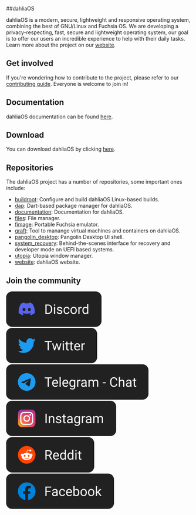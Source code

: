 ##dahliaOS

dahliaOS is a modern, secure, lightweight and responsive operating system, combining the best of GNU/Linux and Fuchsia OS.
We are developing a privacy-respecting, fast, secure and lightweight operating system, our goal is to offer our users an incredible experience to help with their daily tasks.
Learn more about the project on our [website](https://dahliaos.io/).


## Get involved

If you're wondering how to contribute to the project, please refer to our [contributing guide](https://docs.dahliaos.io/contribute/contributing).
Everyone is welcome to join in!

## Documentation

dahliaOS documentation can be found [here](https://docs.dahliaos.io).

## Download

You can download dahliaOS by clicking [here](https://dahliaos.io/download).

## Repositories

The dahliaOS project has a number of repositories, some important ones include:

<!-- alphabetical -->
* [buildroot](https://github.com/dahliaOS/buildroot): Configure and build dahliaOS Linux-based builds.
* [dap](https://github.com/dahliaOS/dap): Dart-based package manager for dahliaOS.
* [documentation](https://github.com/dahliaOS/documentation): Documentation for dahliaOS.
* [files](https://github.com/dahliaOS/files): File manager.
* [fimage](https://github.com/dahliaOS/fimage): Portable Fuchsia emulator.
* [graft](https://github.com/dahliaOS/graft): Tool to manange virtual machines and containers on dahliaOS.
* [pangolin_desktop](https://github.com/dahliaOS/pangolin_desktop): Pangolin Desktop UI shell.
* [system_recovery](https://github.com/dahliaOS/system_recovery): Behind-the-scenes interface for recovery and developer mode on UEFI based systems.
* [utopia](https://github.com/dahliaOS/utopia): Utopia window manager.
* [website](https://github.com/dahliaOS/website): dahliaOS website.

## Join the community

[![Discord](https://github.com/dahliaOS/.github/blob/main/profile/assets/images/Discord.svg)](https://dahliaos.io/discord)
[![Twitter](https://github.com/dahliaOS/.github/blob/main/profile/assets/images/Twitter.svg)](https://dahliaos.io/twitter)
[![Telegram](https://github.com/dahliaOS/.github/blob/main/profile/assets/images/Telegram.svg)](https://dahliaos.io/telegram)
[![Instagram](https://github.com/dahliaOS/.github/blob/main/profile/assets/images/Instagram.svg)](https://dahliaos.io/instagram)
[![Reddit](https://github.com/dahliaOS/.github/blob/main/profile/assets/images/Reddit.svg)](https://dahliaos.io/reddit)
[![Facebook](https://github.com/dahliaOS/.github/blob/main/profile/assets/images/Facebook.svg)](https://dahliaos.io/facebook)
